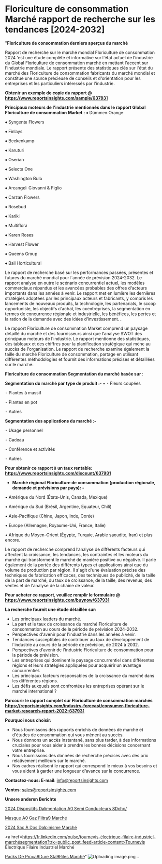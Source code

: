 # Floriculture de consommation Marché rapport de recherche sur les tendances [2024-2032]

"<strong>Floriculture de consommation derniers aperçus du marché</strong>

Rapport de recherche sur le marché mondial Floriculture de consommation 2024 'est une étude complète et informative sur l'état actuel de l'industrie du Global Floriculture de consommation marché en mettant l'accent sur l'industrie mondiale. Le rapport présente des statistiques clés sur l'état du marché des Floriculture de consommation fabricants du marché mondial et constitue une source précieuse de conseils et d'orientation pour les entreprises et les particuliers intéressés par l'industrie.

<strong>Obtenir un exemple de copie du rapport @ <a href=https://www.reportsinsights.com/sample/637931>https://www.reportsinsights.com/sample/637931</a></strong>

<strong>Principaux moteurs de l'industrie mentionnés dans le rapport Global Floriculture de consommation Market</strong> :
♦ Dümmen Orange

♦ Syngenta Flowers

♦ Finlays

♦ Beekenkamp

♦ Karuturi

♦ Oserian

♦ Selecta One

♦ Washington Bulb

♦ Arcangeli Giovanni & Figlio

♦ Carzan Flowers

♦ Rosebud

♦ Kariki

♦ Multiflora

♦ Karen Roses

♦ Harvest Flower

♦ Queens Group

♦ Ball Horticultural

Le rapport de recherche basé sur les performances passées, présentes et futures du marché mondial pour l'année de prévision 2024-2032. Le rapport analyse en outre le scénario concurrentiel actuel, les modèles commerciaux répandus et les avancées probables des offres d'acteurs importants dans les années à venir. Le rapport met en lumière les dernières stratégies adoptées par les principaux acteurs et fabricants, y compris les lancements de nouveaux produits, la technologie, les partenariats, le scoop opportuniste, les objectifs d'achat, les coentreprises, la segmentation en termes de concurrence régionale et industrielle, les bénéfices, les pertes et la ration de la demande avec des idées d'investissement. .

Le rapport Floriculture de consommation Market comprend un paysage détaillé du marché et des fournisseurs ainsi que l'analyse SWOT des principaux moteurs de l'industrie. Le rapport mentionne des statistiques, des tableaux et des chiffres pour la planification stratégique qui mène au succès de l'organisation. Le rapport de recherche examine également la taille du marché Floriculture de consommation, partage en utilisant différentes méthodologies et fournit des informations précises et détaillées sur le marché.

<strong>Floriculture de consommation Segmentation du marché basée sur :</strong>

<strong>Segmentation du marché par type de produit :-</strong>
•
⁃ Fleurs coupées

⁃ Plantes à massif

⁃ Plantes en pot

⁃ Autres

<strong>Segmentation des applications du marché :-</strong>

⁃ Usage personnel

⁃ Cadeau

⁃ Conférence et activités

⁃ Autres

<strong>Pour obtenir ce rapport à un taux rentable: <a href=https://www.reportsinsights.com/discount/637931>https://www.reportsinsights.com/discount/637931</a></strong>
<ul>
  <li><strong>Marché régional Floriculture de consommation (production régionale, demande et prévisions par pays): -</strong></li>
</ul>
• Amérique du Nord (États-Unis, Canada, Mexique)

• Amérique du Sud (Brésil, Argentine, Equateur, Chili)

• Asie-Pacifique (Chine, Japon, Inde, Corée)

• Europe (Allemagne, Royaume-Uni, France, Italie)

• Afrique du Moyen-Orient (Égypte, Turquie, Arabie saoudite, Iran) et plus encore.

Le rapport de recherche comprend l’analyse de différents facteurs qui affectent la croissance, les tendances, les contraintes et les moteurs du marché qui transforment le marché de manière positive ou négative. Il parle également de la portée des différents types et applications ainsi que du volume de production par région. Il s'agit d'une évaluation précise des techniques de fabrication efficaces, des techniques de publicité, de la taille de la part de marché, du taux de croissance, de la taille, des revenus, des ventes et de l'analyse de la chaîne de valeur.

<strong>Pour acheter ce rapport, veuillez remplir le formulaire @   <a href=https://www.reportsinsights.com/buynow/637931>https://www.reportsinsights.com/buynow/637931</a></strong>

<strong>La recherche fournit une étude détaillée sur:</strong>
<ul>
  <li>Les principaux leaders du marché.</li>
  <li>La part et le taux de croissance du marché Floriculture de consommation au cours de la période de prévision 2024-2032.</li>
  <li>Perspectives d'avenir pour l'industrie dans les années à venir.</li>
  <li>Tendances susceptibles de contribuer au taux de développement de l'industrie au cours de la période de prévision, de 2024 à 2032.</li>
  <li>Perspectives d'avenir de l'industrie Floriculture de consommation pour la période de prévision.</li>
  <li>Les entreprises qui dominent le paysage concurrentiel dans différentes régions et leurs stratégies appliquées pour acquérir un avantage concurrentiel.</li>
  <li>Les principaux facteurs responsables de la croissance du marché dans les différentes régions.</li>
  <li>Les défis auxquels sont confrontées les entreprises opérant sur le marché international ?</li>
</ul>

<strong>Parcourir le rapport complet sur Floriculture de consommation marchés <a href=https://reportsinsights.com/industry-forecast/consumer-floriculture-market-research-report-2022-637931>https://reportsinsights.com/industry-forecast/consumer-floriculture-market-research-report-2022-637931</a></strong>

<strong>Pourquoi nous choisir:</strong>
<ul>
  <li>Nous fournissons des rapports enrichis de données de marché et d'études de consommation qui vous mènent au succès.</li>
  <li>Nous donnons un accès instantané, sans plus tarder, à des informations cruciales pour vous aider à prendre les bonnes décisions concernant votre entreprise.</li>
  <li>Nous fournissons des données de recherche précises avec des prix relativement meilleurs sur le marché.</li>
  <li>Nos cadres réalisent le rapport qui correspond le mieux à vos besoins et vous aident à garder une longueur d'avance sur la concurrence.</li>
</ul>
<strong>Contactez-nous:
</strong><strong>E-mail:</strong> <a href=mailto:info@reportsinsights.com>info@reportsinsights.com</a>

<strong>Ventes</strong>: <a href=mailto:sales@reportsinsights.com>sales@reportsinsights.com</a>

<strong>Unsere anderen Berichte</strong>

<a href=https://www.linkedin.com/pulse/2024-dispositifs-dalimentation-%C3%A0-semi-conducteurs-8dchc/>2024 Dispositifs Dalimentation A0 Semi Conducteurs 8Dchc/</a>

<a href=https://www.linkedin.com/pulse/masque-%C3%A0-gaz-filtr%C3%A9-march%C3%A9-2024-part-de-croissance-rnq0c/>Masque A0 Gaz Filtra9 Marché</a>

<a href=https://www.linkedin.com/pulse/2024-sac-à-dos-dalpinisme-marché-analyse-des-dqcqc/>2024 Sac À Dos Dalpinisme Marché</a>

<a href=https://fr.linkedin.com/pulse/tournevis-électrique-filaire-industriel-marchésegmentation?trk=public_post_feed-article-content>Tournevis Électrique Filaire Industriel Marché</a>

<a href=https://www.linkedin.com/pulse/packs-de-proc%C3%A9dure-st%C3%A9riles-march%C3%A9paysage-comprenant-ulv3f/>Packs De Proca9Dure Sta9Riles Marché</a>"
![Uploading image.png…]()
